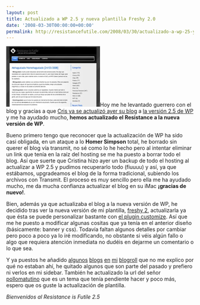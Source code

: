 ```yaml
---
layout: post
title: Actualizado a WP 2.5 y nueva plantilla Freshy 2.0
date: '2008-03-30T00:00:00+00:00'
permalink: http://resistancefutile.com/2008/03/30/actualizado-a-wp-25-y-nueva-plantilla-freshy-20/
---
```

<img src="/assets/zz229c40cb.jpg" alt="" title="Resistance 2.5" width="252" height="163" class="derecha_borde" />Hoy me he levantado guerrero con el blog y gracias a que <a href="http://childrenatyourfeet.com/">Cris ya se actualizó ayer su blog</a> a <a href="http://www.genbeta.com/2008/03/29-wordpress-25-ya-esta-con-nosotros">la versión 2.5 de WP</a> y me ha ayudado mucho, <strong>hemos actualizado el Resistance a la nueva versión de WP</strong>.

Bueno primero tengo que reconocer que la actualización de WP ha sido casi obligada, en un ataque a lo <strong>Homer Simpson</strong> total, he borrado sin querer el blog vía transmit, no sé como lo he hecho pero al intentar eliminar un link que tenía en la raíz del hosting se me ha puesto a borrar todo el blog. Así que suerte que Cristina hizo ayer un backup de todo el hosting al actualizar a WP 2.5 y pudimos recuperarlo todo (fiuuuu) y así, ya que estábamos, upgradeamos el blog de la forma tradicional, subiendo los archivos con Transmit. El proceso es muy sencillo pero ella me ha ayudado mucho, me da mucha confianza actualizar el blog en su iMac <strong>¡gracias de nuevo!</strong>.

Bien, además ya que actualizaba el blog a la nueva versión de WP, he decidido tras ver la nueva versión de mi plantilla, <a href="http://www.jide.fr/english/downloads/freshy2/">freshy 2</a>, actualizarla ya que ésta se puede personalizar bastante con <a href="http://www.jide.fr/english/downloads/customize/">el plugin customize</a>. Así que me he puesto a modificar algunas cositas que ya tenía en el anterior diseño (básicamente: banner y css). Todavía faltan algunos detalles por cambiar pero poco a poco ya lo iré modificando, no obstante si véis algún fallo o algo que requiera atención inmediata no dudéis en dejarme un comentario o lo que sea.

Y ya puestos he añadido <a href="http://alexliam.net/">algunos</a> <a href="http://lordzoltan.gafapasta.com/">blogs</a> <a href="http://intemperie79.wordpress.com/">en</a> <a href="http://unamito.blogspot.com/">mi</a> <a href="http://www.appsmac.com/">blogroll</a> que no me explico por qué no estaban ahí, he quitado algunos que son parte del pasado y prefiero ni verlos en mi sidebar. También he actualizado la url del señor <a href="http://pollomatutino.com">pollomatutino</a> que es un tema que tenía pendiente hacer y poco más, espero que os guste la actualización de plantilla.

<em>Bienvenidos al Resistance is Futile 2.5</em>


